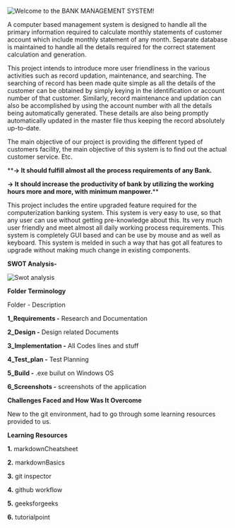 ![Welcome to the BANK MANAGEMENT SYSTEM!](https://user-images.githubusercontent.com/82470968/115016906-54078880-9ed3-11eb-8364-bee250f1da29.png)

A computer based management system is designed to handle all the primary information required to calculate monthly statements of customer account which include monthly statement of any month. Separate database is maintained to handle all the details required for the correct statement calculation and generation.

This project intends to introduce more user friendliness in the various activities such as record updation, maintenance, and searching. The searching of record has been made quite simple as all the details of the customer can be obtained by simply keying in the identification or account number of that customer. Similarly, record maintenance and updation can also be accomplished by using the account number with all the details being automatically generated. These details are also being promptly automatically updated in the master file thus keeping the record absolutely up-to-date.

The main objective of our project is providing the different typed of customers facility, the main objective of this system is to find out the actual customer service. Etc.

****-> It should fulfill almost all the process requirements of any Bank.**

**-> It should increase the productivity of bank by utilizing the working hours more and more, with minimum manpower.****

This project includes the entire upgraded feature required for the computerization banking system. This system is very easy to use, so that any user can use without getting pre-knowledge about this. Its very much user friendly and meet almost all daily working process requirements. This system is completely GUI based and can be use by mouse and as well as keyboard. This system is melded in such a way that has got all features to upgrade without making much change in existing components.

**SWOT Analysis-**

![Swot analysis](https://user-images.githubusercontent.com/82470968/115017005-81543680-9ed3-11eb-997b-ce6075ec042d.JPG)

**Folder Terminology**

Folder -	Description

**1_Requirements -** Research and Documentation

**2_Design -** Design related Documents

**3_Implementation -**	All Codes lines and stuff

**4_Test_plan	-** Test Planning

**5_Build -**	.exe builut on Windows OS

**6_Screenshots	-** screenshots of the application
 

**Challenges Faced and How Was It Overcome**

New to the git environment, had to go through some learning resources provided to us.


**Learning Resources**

**1.** markdownCheatsheet

**2.** markdownBasics

**3.** git inspector

**4.** github workflow

**5.** geeksforgeeks

**6.** tutorialpoint
